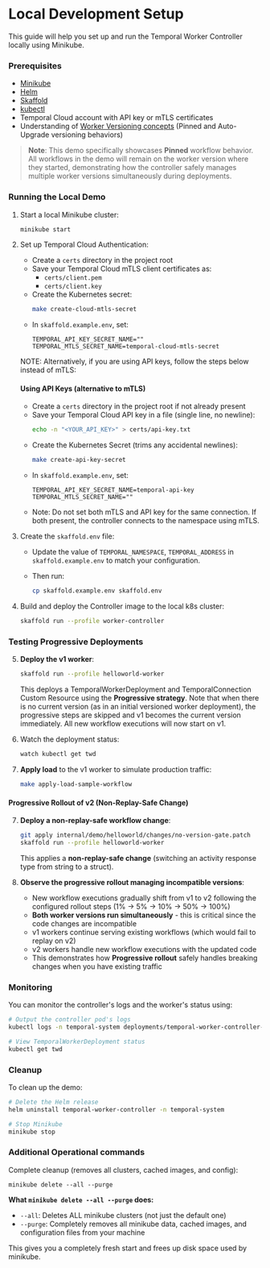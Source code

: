 # Local Development Setup

This guide will help you set up and run the Temporal Worker Controller locally using Minikube.

### Prerequisites

- [Minikube](https://minikube.sigs.k8s.io/docs/start/)
- [Helm](https://helm.sh/docs/intro/install/)
- [Skaffold](https://skaffold.dev/docs/install/)
- [kubectl](https://kubernetes.io/docs/tasks/tools/install-kubectl/)
- Temporal Cloud account with API key or mTLS certificates
- Understanding of [Worker Versioning concepts](https://docs.temporal.io/production-deployment/worker-deployments/worker-versioning) (Pinned and Auto-Upgrade versioning behaviors)

> **Note**: This demo specifically showcases **Pinned** workflow behavior. All workflows in the demo will remain on the worker version where they started, demonstrating how the controller safely manages multiple worker versions simultaneously during deployments.

### Running the Local Demo

1. Start a local Minikube cluster:
   ```bash
   minikube start
   ```

2. Set up Temporal Cloud Authentication:
   - Create a `certs` directory in the project root
   - Save your Temporal Cloud mTLS client certificates as:
     - `certs/client.pem`
     - `certs/client.key`
   - Create the Kubernetes secret:
     ```bash
     make create-cloud-mtls-secret
     ```
   - In `skaffold.example.env`, set:
     ```env
     TEMPORAL_API_KEY_SECRET_NAME=""
     TEMPORAL_MTLS_SECRET_NAME=temporal-cloud-mtls-secret
     ```

   NOTE: Alternatively, if you are using API keys, follow the steps below instead of mTLS:

   #### Using API Keys (alternative to mTLS)
   - Create a `certs` directory in the project root if not already present
   - Save your Temporal Cloud API key in a file (single line, no newline):
     ```bash
     echo -n "<YOUR_API_KEY>" > certs/api-key.txt
     ```
   - Create the Kubernetes Secret (trims any accidental newlines):
     ```bash
     make create-api-key-secret
     ```
   - In `skaffold.example.env`, set:
     ```env
     TEMPORAL_API_KEY_SECRET_NAME=temporal-api-key
     TEMPORAL_MTLS_SECRET_NAME=""
     ```
   - Note: Do not set both mTLS and API key for the same connection. If both present, the controller 
   connects to the namespace using mTLS.

3. Create the `skaffold.env` file:
   - Update the value of `TEMPORAL_NAMESPACE`, `TEMPORAL_ADDRESS`  in `skaffold.example.env` to match your configuration.

   - Then run:
     ```bash
     cp skaffold.example.env skaffold.env
     ```

4. Build and deploy the Controller image to the local k8s cluster:
   ```bash
   skaffold run --profile worker-controller
   ```

### Testing Progressive Deployments

5. **Deploy the v1 worker**:
   ```bash
   skaffold run --profile helloworld-worker
   ```
   This deploys a TemporalWorkerDeployment and TemporalConnection Custom Resource using the **Progressive strategy**. Note that when there is no current version (as in an initial versioned worker deployment), the progressive steps are skipped and v1 becomes the current version immediately. All new workflow executions will now start on v1.
   
5. Watch the deployment status:
   ```bash
   watch kubectl get twd
   ```

6. **Apply load** to the v1 worker to simulate production traffic:
    ```bash
    make apply-load-sample-workflow
    ```

#### **Progressive Rollout of v2** (Non-Replay-Safe Change)

7. **Deploy a non-replay-safe workflow change**:
   ```bash
   git apply internal/demo/helloworld/changes/no-version-gate.patch
   skaffold run --profile helloworld-worker
   ```
   This applies a **non-replay-safe change** (switching an activity response type from string to a struct).

8. **Observe the progressive rollout managing incompatible versions**:
   - New workflow executions gradually shift from v1 to v2 following the configured rollout steps (1% → 5% → 10% → 50% → 100%)
   - **Both worker versions run simultaneously** - this is critical since the code changes are incompatible
   - v1 workers continue serving existing workflows (which would fail to replay on v2)
   - v2 workers handle new workflow executions with the updated code
   - This demonstrates how **Progressive rollout** safely handles breaking changes when you have existing traffic

### Monitoring 

You can monitor the controller's logs and the worker's status using:
```bash
# Output the controller pod's logs
kubectl logs -n temporal-system deployments/temporal-worker-controller-manager -f

# View TemporalWorkerDeployment status
kubectl get twd
```

### Cleanup

To clean up the demo:
```bash
# Delete the Helm release
helm uninstall temporal-worker-controller -n temporal-system

# Stop Minikube
minikube stop
```

### Additional Operational commands

Complete cleanup (removes all clusters, cached images, and config):
```
minikube delete --all --purge
```

**What `minikube delete --all --purge` does:**
- `--all`: Deletes ALL minikube clusters (not just the default one)
- `--purge`: Completely removes all minikube data, cached images, and configuration files from your machine

This gives you a completely fresh start and frees up disk space used by minikube. 
